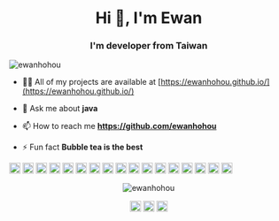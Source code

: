 
<h1 align="center">Hi 👋, I'm Ewan</h1>
<h3 align="center">I'm developer from Taiwan</h3>
<p align="left"> <img src="https://komarev.com/ghpvc/?username=ewanhohou" alt="ewanhohou" /> </p>

- 👨‍💻 All of my projects are available at [https://ewanhohou.github.io/](https://ewanhohou.github.io/)

- 💬 Ask me about **java**

- 📫 How to reach me **https://github.com/ewanhohou**

- ⚡ Fun fact **Bubble tea is the best**

<p align="left"><img src="https://konpa.github.io/devicon/devicon.git/icons/vuejs/vuejs-original-wordmark.svg" alt="vuejs" width="20" height="20"/> <img src="https://konpa.github.io/devicon/devicon.git/icons/react/react-original-wordmark.svg" alt="react" width="20" height="20"/> <img src="https://konpa.github.io/devicon/devicon.git/icons/angularjs/angularjs-original.svg" alt="angularjs" width="20" height="20"/> <img src="https://konpa.github.io/devicon/devicon.git/icons/bootstrap/bootstrap-plain.svg" alt="bootstrap" width="20" height="20"/> <img src="https://konpa.github.io/devicon/devicon.git/icons/css3/css3-original-wordmark.svg" alt="css3" width="20" height="20"/> <img src="https://konpa.github.io/devicon/devicon.git/icons/docker/docker-original-wordmark.svg" alt="docker" width="20" height="20"/> <img src="https://konpa.github.io/devicon/devicon.git/icons/go/go-original.svg" alt="go" width="20" height="20"/> <img src="https://konpa.github.io/devicon/devicon.git/icons/html5/html5-original-wordmark.svg" alt="html5" width="20" height="20"/> <img src="https://konpa.github.io/devicon/devicon.git/icons/java/java-original-wordmark.svg" alt="java" width="20" height="20"/> <img src="https://konpa.github.io/devicon/devicon.git/icons/javascript/javascript-original.svg" alt="javascript" width="20" height="20"/> <img src="https://konpa.github.io/devicon/devicon.git/icons/mysql/mysql-original-wordmark.svg" alt="mysql" width="20" height="20"/> <img src="https://konpa.github.io/devicon/devicon.git/icons/redis/redis-original-wordmark.svg" alt="redis" width="20" height="20"/> <img src="https://konpa.github.io/devicon/devicon.git/icons/nodejs/nodejs-original-wordmark.svg" alt="nodejs" width="20" height="20"/> <img src="https://konpa.github.io/devicon/devicon.git/icons/python/python-original-wordmark.svg" alt="python" width="20" height="20"/> <img src="https://konpa.github.io/devicon/devicon.git/icons/oracle/oracle-original.svg" alt="oracle" width="20" height="20"/> <img src="https://konpa.github.io/devicon/devicon.git/icons/nginx/nginx-original.svg" alt="nginx" width="20" height="20"/> <img src="https://konpa.github.io/devicon/devicon.git/icons/linux/linux-original.svg" alt="linux" width="20" height="20"/></p><p align="center"> <img src="https://github-readme-stats.vercel.app/api?username=ewanhohou&show_icons=true&title_color=fff&icon_color=79ff97&text_color=9f9f9f&bg_color=151515" alt="ewanhohou" /> </p>

<p align="center">
<a href="https://codepen.io/ewanhohou" target="blank"><img align="center" src="https://cdn.jsdelivr.net/npm/simple-icons@3.0.1/icons/codepen.svg" alt="ewanhohou" height="20" width="20" /></a>
<a href="https://dev.to/ewanhohou" target="blank"><img align="center" src="https://cdn.jsdelivr.net/npm/simple-icons@3.0.1/icons/dev-dot-to.svg" alt="ewanhohou" height="20" width="20" /></a>
<a href="https://medium.com/ewan520" target="blank"><img align="center" src="https://cdn.jsdelivr.net/npm/simple-icons@3.0.1/icons/medium.svg" alt="ewan520" height="20" width="20" /></a>
</p>
